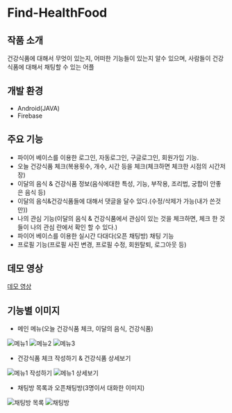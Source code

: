 # Find-HealthFood
## 작품 소개
건강식품에 대해서 무엇이 있는지, 어떠한 기능들이 있는지 알수 있으며, 사람들이 건강식품에 대해서 채팅할 수 있는 어플

## 개발 환경
* Android(JAVA)
* Firebase

## 주요 기능
* 파이어 베이스를 이용한 로그인, 자동로그인, 구글로그인, 회원가입 기능.
* 오늘 건강식품 체크(복용횟수, 개수, 시간 등을 체크(체크하면 체크한 시점의 시간저장)
* 이달의 음식 & 건강식품 정보(음식에대한 특성, 기능, 부작용, 조리법, 궁합이 안좋은 음식 등)
* 이달의 음식&건강식품들에 대해서 댓글을 달수 있다.(수정/삭제가 가능(내가 쓴것만))
* 나의 관심 기능(이달의 음식 & 건강식품에서 관심이 있는 것을 체크하면, 체크 한 것들이 나의 관심 란에서 확인 할 수 있다.)
* 파이어 베이스를 이용한 실시간 다대다(오픈 채팅방) 채팅 기능
* 프로필 기능(프로필 사진 변경, 프로필 수정, 회원탈퇴, 로그아웃 등)

## 데모 영상
[데모 영상](https://drive.google.com/file/d/1WntZVHUlhxrDs5uU2f0SQhCoAaqPgA2S/view?usp=sharing)

## 기능별 이미지
* 메인 메뉴(오늘 건강식품 체크, 이달의 음식, 건강식품)

![메뉴1](https://user-images.githubusercontent.com/58352779/77735876-a8349600-704e-11ea-8e08-e2e03e5642cd.PNG)
![메뉴2](https://user-images.githubusercontent.com/58352779/77735881-a965c300-704e-11ea-9c0c-894e11e18c19.PNG)
![메뉴3](https://user-images.githubusercontent.com/58352779/77735884-a9fe5980-704e-11ea-9eb1-a95a657d94d1.PNG)

* 건강식품 체크 작성하기 & 건강식품 상세보기

![메뉴1 작성하기](https://user-images.githubusercontent.com/58352779/77735984-df0aac00-704e-11ea-849d-dacc0a7305d3.PNG)
![메뉴1 상세보기](https://user-images.githubusercontent.com/58352779/77735989-e16d0600-704e-11ea-8253-06a1424b8432.PNG)

* 채팅방 목록과 오픈채팅방(3명이서 대화한 이미지)

![채팅방 목록](https://user-images.githubusercontent.com/58352779/77736036-fba6e400-704e-11ea-9d70-533aafdf3bc6.PNG)
![채팅방](https://user-images.githubusercontent.com/58352779/77736042-fcd81100-704e-11ea-861f-a46966f2807b.PNG)
